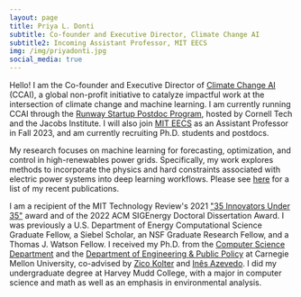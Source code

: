 ```yaml
---
layout: page
title: Priya L. Donti
subtitle: Co-founder and Executive Director, Climate Change AI
subtitle2: Incoming Assistant Professor, MIT EECS
img: /img/priyadonti.jpg
social_media: true
---
```


Hello! I am the Co-founder and Executive Director of <a href="https://www.climatechange.ai/" target="_blank">Climate Change AI</a> (CCAI), a global non-profit initiative to catalyze impactful work at the intersection of climate change and machine learning. I am currently running CCAI through the <a href="https://tech.cornell.edu/programs/phd/startup-postdocs/">Runway Startup Postdoc Program</a>, hosted by Cornell Tech and the Jacobs Institute. I will also join <a href="https://www.eecs.mit.edu/" target="_blank">MIT EECS</a> as an Assistant Professor in Fall 2023, and am currently recruiting Ph.D. students and postdocs.

My research focuses on machine learning for forecasting, optimization, and control in high-renewables power grids.
Specifically, my work explores methods to incorporate the physics and hard constraints associated with electric power systems into deep learning workflows.
Please see [here](/publications) for a list of my recent publications.

I am a recipient of the MIT Technology Review's 2021 <a href="https://www.technologyreview.com/innovators-under-35/2021/" target="_blank">"35 Innovators Under 35"</a> award and of the 2022 ACM SIGEnergy Doctoral Dissertation Award.
I was previously a U.S. Department of Energy Computational Science Graduate Fellow, a Siebel Scholar,
an NSF Graduate Research Fellow, and a Thomas J. Watson Fellow.
I received my Ph.D. from the <a href="https://www.cs.cmu.edu/" target="_blank">Computer Science Department</a>
and the <a href="https://www.cmu.edu/epp/" target="_blank">Department of Engineering & Public Policy</a>
at Carnegie Mellon University, co-advised by 
<a href="http://zicokolter.com/" target="_blank">Zico Kolter</a>
and
<a href="https://ines.stanford.edu/" target="_blank">In&#234;s Azevedo</a>.
I did my undergraduate degree at Harvey Mudd College, with a major in computer science and math as well as an emphasis in environmental analysis.
